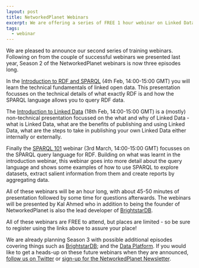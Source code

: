 ```yaml
---
layout: post
title: NetworkedPlanet Webinars
excerpt: We are offering a series of FREE 1 hour webinar on Linked Data and related topics. Read on for details and the sign-up links!
tags:
  - webinar
---
```


We are pleased to announce our second series of training webinars. Following on from the couple of successful webinars we presented
last year, Season 2 of the NetworkedPlanet webinars is now three episodes long.

In the [Introduction to RDF and SPARQL](https://www.eventbrite.co.uk/e/webinar-introduction-to-rdf-and-sparql-tickets-20856883500)
(4th Feb, 14:00-15:00 GMT) you will learn the technical fundamentals of linked open data. 
This presentation focusses on the technical details of what exactly RDF is and how the SPARQL language allows you to query RDF data.

The [Introduction to Linked Data](https://www.eventbrite.co.uk/e/webinar-introduction-to-linked-data-tickets-20857152304) 
(18th Feb, 14:00-15:00 GMT) is a (mostly) non-technical presentation focussed on the what and why of Linked Data - what is Linked Data, what are 
the benefits of publishing and using Linked Data, what are the steps to take in publishing your own
Linked Data either internally or externally.

Finally the [SPARQL 101](https://www.eventbrite.co.uk/e/webinar-sparql-101-tickets-20857308772) webinar (3rd March, 14:00-15:00 GMT) focusses on the SPARQL
query language for RDF. Building on what was learnt in the introduction webinar, this webinar goes into more detail about the query
language and shows some examples of how to use SPARQL to explore datasets, extract salient information from them and create reports
by aggregating data.

All of these webinars will be an hour long, with about 45-50 minutes of presentation followed by some time for questions afterwards.
The webinars will be presented by Kal Ahmed who in addition to being the founder of NetworkedPlanet is also the lead developer of [BrightstarDB](http://brightstardb.com/).

All of these webinars are FREE to attend, but places are limited - so be sure to register using the links above to assure your place!

We are already planning Season 3 with possible additional episodes covering things such as [BrightstarDB](http://brightstardb.com/);
and the [Data Platform](http://dataplatform.co.uk/). If you would like to get a heads-up on these
future webinars when they are announced, [follow us on Twitter](https://twitter.com/nwplanet) or [sign-up for the NetworkedPlanet Newsletter](/#contact).